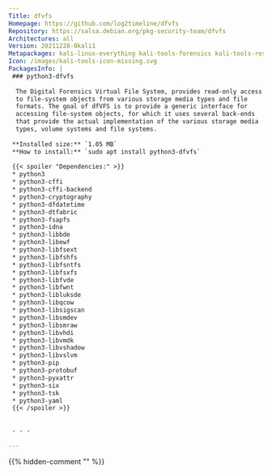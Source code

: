 ```yaml
---
Title: dfvfs
Homepage: https://github.com/log2timeline/dfvfs
Repository: https://salsa.debian.org/pkg-security-team/dfvfs
Architectures: all
Version: 20211228-0kali1
Metapackages: kali-linux-everything kali-tools-forensics kali-tools-respond 
Icon: /images/kali-tools-icon-missing.svg
PackagesInfo: |
 ### python3-dfvfs
 
  The Digital Forensics Virtual File System, provides read-only access
  to file-system objects from various storage media types and file
  formats. The goal of dfVFS is to provide a generic interface for
  accessing file-system objects, for which it uses several back-ends
  that provide the actual implementation of the various storage media
  types, volume systems and file systems.
 
 **Installed size:** `1.05 MB`  
 **How to install:** `sudo apt install python3-dfvfs`  
 
 {{< spoiler "Dependencies:" >}}
 * python3
 * python3-cffi
 * python3-cffi-backend 
 * python3-cryptography 
 * python3-dfdatetime 
 * python3-dtfabric 
 * python3-fsapfs 
 * python3-idna 
 * python3-libbde 
 * python3-libewf 
 * python3-libfsext 
 * python3-libfshfs 
 * python3-libfsntfs 
 * python3-libfsxfs 
 * python3-libfvde 
 * python3-libfwnt 
 * python3-libluksde 
 * python3-libqcow 
 * python3-libsigscan 
 * python3-libsmdev 
 * python3-libsmraw 
 * python3-libvhdi 
 * python3-libvmdk 
 * python3-libvshadow 
 * python3-libvslvm 
 * python3-pip
 * python3-protobuf
 * python3-pyxattr
 * python3-six 
 * python3-tsk 
 * python3-yaml
 {{< /spoiler >}}
 
 
 - - -
 
---
```

{{% hidden-comment "<!--Do not edit anything above this line-->" %}}
